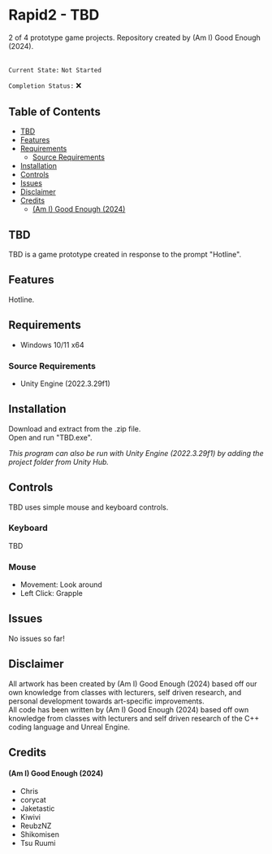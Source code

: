 # Rapid2 - TBD  
2 of 4 prototype game projects. Repository created by (Am I) Good Enough (2024).  
  
##  
`Current State:` `Not Started`  

`Completion Status:` :x:  

## Table of Contents  
- [TBD](#tbd)
- [Features](#features)
- [Requirements](#requirements)
  - [Source Requirements](#source-requirements)
- [Installation](#installation)
- [Controls](#controls)
- [Issues](#issues)
- [Disclaimer](#disclaimer)
- [Credits](#credits)
    - [(Am I) Good Enough (2024)](#am-i-good-enough-2024)
 
## TBD 
TBD is a game prototype created in response to the prompt "Hotline".  

## Features  
Hotline.  
   
  
## Requirements  
- Windows 10/11 x64
  
### Source Requirements  
- Unity Engine (2022.3.29f1)  
  
  
## Installation  
Download and extract from the .zip file.  
Open and run "TBD.exe".  
  
*This program can also be run with Unity Engine (2022.3.29f1) by adding the project folder from Unity Hub.*  
  
  
## Controls  
TBD uses simple mouse and keyboard controls.  
  
### Keyboard  
TBD
  
### Mouse  
- Movement: Look around
- Left Click: Grapple
  
  
## Issues  
No issues so far!  
  
  
## Disclaimer   
  
All artwork has been created by (Am I) Good Enough (2024) based off our own knowledge from classes with lecturers, self driven research, and personal development towards art-specific improvements.  
All code has been written by (Am I) Good Enough (2024) based off own knowledge from classes with lecturers and self driven research of the C++ coding language and Unreal Engine.  
  
  
## Credits  
#### (Am I) Good Enough (2024)  
- Chris  
- corycat  
- Jaketastic  
- Kiwivi  
- ReubzNZ  
- Shikomisen  
- Tsu Ruumi  
